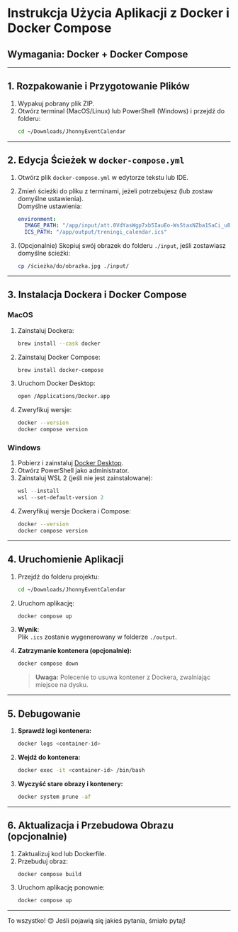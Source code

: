 
# Instrukcja Użycia Aplikacji z Docker i Docker Compose

## **Wymagania: Docker + Docker Compose**

---

## **1. Rozpakowanie i Przygotowanie Plików**

1. Wypakuj pobrany plik ZIP.  
2. Otwórz terminal (MacOS/Linux) lub PowerShell (Windows) i przejdź do folderu:  
   ```bash
   cd ~/Downloads/JhonnyEventCalendar
   ```

---

## **2. Edycja Ścieżek w `docker-compose.yml`**

1. Otwórz plik `docker-compose.yml` w edytorze tekstu lub IDE.  
2. Zmień ścieżki do pliku z terminami, jeżeli potrzebujesz (lub zostaw domyślne ustawienia).  
   Domyślne ustawienia:  
   ```yaml
   environment:
     IMAGE_PATH: "/app/input/att.0VdYasWgp7xb5IauEo-WsStaxNZba1SaCi_u8PcnZM8.jpg"
     ICS_PATH: "/app/output/treningi_calendar.ics"
   ```

3. (Opcjonalnie) Skopiuj swój obrazek do folderu `./input`, jeśli zostawiasz domyślne ścieżki:  
   ```bash
   cp /ścieżka/do/obrazka.jpg ./input/
   ```

---

## **3. Instalacja Dockera i Docker Compose**

### **MacOS**

1. Zainstaluj Dockera:
   ```bash
   brew install --cask docker
   ```
2. Zainstaluj Docker Compose:
   ```bash
   brew install docker-compose
   ```
3. Uruchom Docker Desktop:
   ```bash
   open /Applications/Docker.app
   ```
4. Zweryfikuj wersje:
   ```bash
   docker --version
   docker compose version
   ```

### **Windows**

1. Pobierz i zainstaluj [Docker Desktop](https://www.docker.com/products/docker-desktop/).  
2. Otwórz PowerShell jako administrator.  
3. Zainstaluj WSL 2 (jeśli nie jest zainstalowane):  
   ```powershell
   wsl --install
   wsl --set-default-version 2
   ```
4. Zweryfikuj wersje Dockera i Compose:  
   ```bash
   docker --version
   docker compose version
   ```

---

## **4. Uruchomienie Aplikacji**

1. Przejdź do folderu projektu:
   ```bash
   cd ~/Downloads/JhonnyEventCalendar
   ```

2. Uruchom aplikację:
   ```bash
   docker compose up
   ```

3. **Wynik**:  
   Plik `.ics` zostanie wygenerowany w folderze `./output`.

4. **Zatrzymanie kontenera (opcjonalnie):**
   ```bash
   docker compose down
   ```
   > **Uwaga:** Polecenie to usuwa kontener z Dockera, zwalniając miejsce na dysku.

---

## **5. Debugowanie**

1. **Sprawdź logi kontenera:**  
   ```bash
   docker logs <container-id>
   ```

2. **Wejdź do kontenera:**  
   ```bash
   docker exec -it <container-id> /bin/bash
   ```

3. **Wyczyść stare obrazy i kontenery:**  
   ```bash
   docker system prune -af
   ```

---

## **6. Aktualizacja i Przebudowa Obrazu (opcjonalnie)**

1. Zaktualizuj kod lub Dockerfile.  
2. Przebuduj obraz:
   ```bash
   docker compose build
   ```
3. Uruchom aplikację ponownie:
   ```bash
   docker compose up
   ```

---

To wszystko! 😊 Jeśli pojawią się jakieś pytania, śmiało pytaj!
